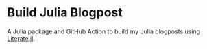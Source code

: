 # Build Julia Blogpost

A Julia package and GitHub Action to build my Julia blogposts using [Literate.jl](https://fredrikekre.github.io/Literate.jl/v2/).
